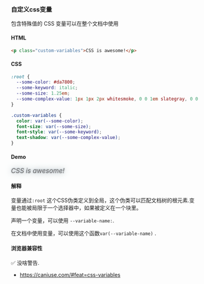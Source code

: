 ### 自定义css变量

包含特殊值的 CSS 变量可以在整个文档中使用

#### HTML

```html
<p class="custom-variables">CSS is awesome!</p>
```

#### CSS

```css
:root {
  --some-color: #da7800;
  --some-keyword: italic;
  --some-size: 1.25em;
  --some-complex-value: 1px 1px 2px whitesmoke, 0 0 1em slategray, 0 0 0.2em slategray;
}

.custom-variables {
  color: var(--some-color);
  font-size: var(--some-size);
  font-style: var(--some-keyword);
  text-shadow: var(--some-complex-value);
}
```

#### Demo

<div class="snippet-demo">
  <div class="snippet-demo__custom-variables">
    <p>CSS is awesome!</p>
  </div>
</div>

<style>
.snippet-demo__custom-variables {
  --some-color: #686868;
  --some-keyword: italic;
  --some-size: 1.25em;
  --some-complex-value: 1px 1px 2px whitesmoke, 0 0 1em slategray , 0 0 0.2em slategray;
}

.snippet-demo__custom-variables p {
  color: var(--some-color);
  font-size: var(--some-size);
  font-style: var(--some-keyword);
  text-shadow: var(--some-complex-value);
}
</style>

#### 解释

变量通过`:root` 这个CSS伪类定义到全局，这个伪类可以匹配文档树的根元素.变量也能被局限于一个选择器中，如果被定义在一个块里。 

声明一个变量，可以使用 `--variable-name:`.

在文档中使用变量，可以使用这个函数`var(--variable-name)` .

#### 浏览器兼容性

<span class="snippet__support-note">✅ 没啥警告.</span>

* https://caniuse.com/#feat=css-variables

<!-- tags: other -->
